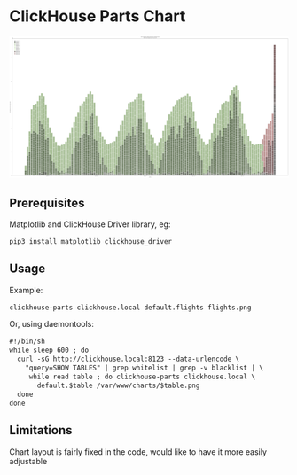 # ClickHouse Parts Chart

![Screenshot](screenshot-small.png)

## Prerequisites

Matplotlib and ClickHouse Driver library, eg:

```shell
pip3 install matplotlib clickhouse_driver
```

## Usage

Example:

```shell
clickhouse-parts clickhouse.local default.flights flights.png
```

Or, using daemontools:

```shell
#!/bin/sh
while sleep 600 ; do
  curl -sG http://clickhouse.local:8123 --data-urlencode \
    "query=SHOW TABLES" | grep whitelist | grep -v blacklist | \
     while read table ; do clickhouse-parts clickhouse.local \
       default.$table /var/www/charts/$table.png
  done
done
```

## Limitations

Chart layout is fairly fixed in the code, would like to have it more easily
adjustable
